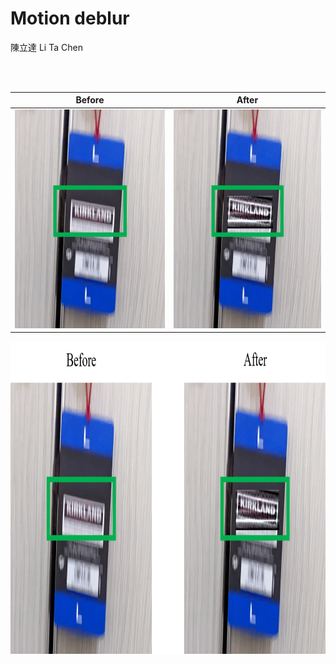 # Motion deblur

陳立達 Li Ta Chen

<p align="center">
  <br>
  
  <br>
</p>


| Before      |After        |
:-------------------------:|:-------------------------:
<img src="Images/1_Before.jpg" width="350" height="350"> | <img src="Images/1_After.jpg" width="350" height="350">

  
  
<img src="Images/Picture1.png" width="750" height="500">


